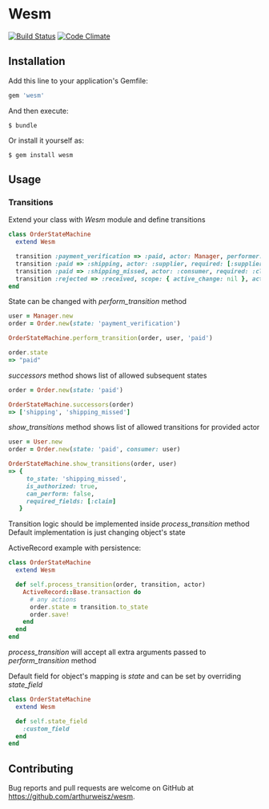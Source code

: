 # Wesm

[![Build Status](https://travis-ci.org/arthurweisz/wesm.svg?branch=master)](https://travis-ci.org/arthurweisz/wesm)
[![Code Climate](https://codeclimate.com/github/arthurweisz/wesm/badges/gpa.svg)](https://codeclimate.com/github/arthurweisz/wesm)

## Installation

Add this line to your application's Gemfile:

```ruby
gem 'wesm'
```

And then execute:

    $ bundle

Or install it yourself as:

    $ gem install wesm

## Usage

### Transitions

Extend your class with *Wesm* module and define transitions

```ruby
class OrderStateMachine
  extend Wesm

  transition :payment_verification => :paid, actor: Manager, performer: 'Payment'
  transition :paid => :shipping, actor: :supplier, required: [:supplier_billing_info, :shipping]
  transition :paid => :shipping_missed, actor: :consumer, required: :claim
  transition :rejected => :received, scope: { active_change: nil }, actor: [:consumer, OrdersSchedulerJob]
end
```

State can be changed with *perform_transition* method

```ruby
user = Manager.new
order = Order.new(state: 'payment_verification')

OrderStateMachine.perform_transition(order, user, 'paid')

order.state
=> "paid"
```

*successors* method shows list of allowed subsequent states

```ruby
order = Order.new(state: 'paid')

OrderStateMachine.successors(order)
=> ['shipping', 'shipping_missed']
```

*show_transitions* method shows list of allowed transitions for provided actor

```ruby
user = User.new
order = Order.new(state: 'paid', consumer: user)

OrderStateMachine.show_transitions(order, user)
=> {
     to_state: 'shipping_missed',
     is_authorized: true,
     can_perform: false,
     required_fields: [:claim]
   }
```

Transition logic should be implemented inside *process_transition* method  
Default implementation is just changing object's state

ActiveRecord example with persistence:

```ruby
class OrderStateMachine
  extend Wesm

  def self.process_transition(order, transition, actor)
    ActiveRecord::Base.transaction do
      # any actions
      order.state = transition.to_state
      order.save!
    end
  end
end
```
*process_transition* will accept all extra arguments passed to *perform_transition* method

Default field for object's mapping is *state* and can be set by overriding *state_field*

```ruby
class OrderStateMachine
  extend Wesm

  def self.state_field
    :custom_field
  end
end
```



## Contributing

Bug reports and pull requests are welcome on GitHub at https://github.com/arthurweisz/wesm.
